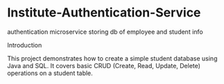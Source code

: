 # Institute-Authentication-Service
authentication microservice storing db of employee and student info

Introduction

This project demonstrates how to create a simple student database using Java and SQL. It covers basic CRUD (Create, Read, Update, Delete) operations on a student table.
